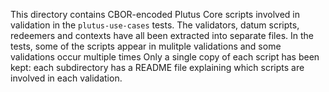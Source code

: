 This directory contains CBOR-encoded Plutus Core scripts involved
in validation in the `plutus-use-cases` tests.  The validators,
datum scripts, redeemers and contexts have all been extracted into
separate files.  In the tests, some of the scripts appear in
mulitple validations and some validations occur multiple times
Only a single copy of each script has been kept: each subdirectory has
a README file explaining which scripts are involved in each validation.